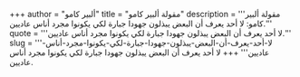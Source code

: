 +++
author = "ألبير كامو"
title = "مقولة ألبير كامو"
description = '''مقولة ألبير كامو: لا أحد يعرف أن البعض يبذلون جهودا جبارة لكي يكونوا مجرد أناس عاديين.'''
quote = '''لا أحد يعرف أن البعض يبذلون جهودا جبارة لكي يكونوا مجرد أناس عاديين.'''
slug = '''لا-أحد-يعرف-أن-البعض-يبذلون-جهودا-جبارة-لكي-يكونوا-مجرد-أناس-عاديين'''
+++
لا أحد يعرف أن البعض يبذلون جهودا جبارة لكي يكونوا مجرد أناس عاديين.

